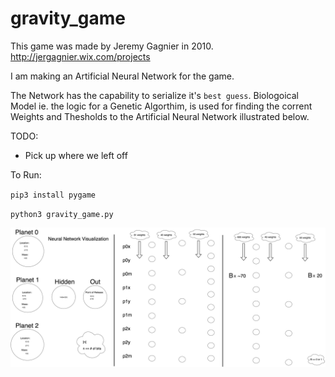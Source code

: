 # gravity_game
This game was made by Jeremy Gagnier in 2010.
http://jergagnier.wix.com/projects

I am making an Artificial Neural Network for the game.

The Network has the capability to serialize it's `best guess`.
Biologoical Model ie. the logic for a Genetic Algorthim,
is used for finding the corrent Weights and Thesholds to the 
Artificial Neural Network illustrated below. 


TODO:
 - Pick up where we left off

To Run:

`pip3 install pygame`

`python3 gravity_game.py`




![photo](img/nn-vis.jpg?raw=true "Title")
